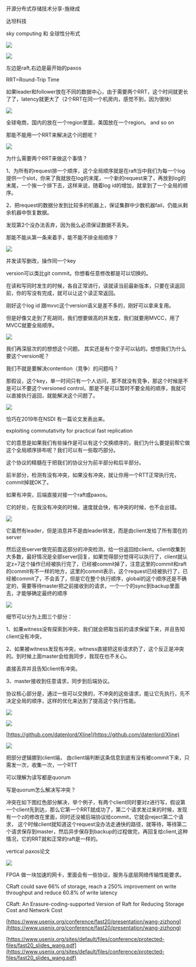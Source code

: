 开源分布式存储技术分享-施继成

达坦科技

sky computing 和 全球性分布式

![](https://gitee.com/hxc8/images6/raw/master/img/202407190002802.jpg)

![](https://gitee.com/hxc8/images6/raw/master/img/202407190002148.jpg)

 左边是raft,右边是最开始的paxos

RRT=Round-Trip Time 

如果leader和follower放在不同的数据中心，由于需要两个RRT，这个时间就更长了了，latency就更大了（2个RRT在同一个机房内，感觉不到，因为很快） 

![](https://gitee.com/hxc8/images6/raw/master/img/202407190002441.jpg)

全球电商，国内的放在一个region里面，美国放在一个region。 and so on

那能不能用一个RRT来解决这个问题呢？

![](https://gitee.com/hxc8/images6/raw/master/img/202407190002933.jpg)

为什么需要两个RRT来做这个事情？

 1、为所有的request排一个顺序，这个全局顺序就是在raft当中我们为每一个log提供一个slot，你来了我就放在log的末尾，一个新的request来了，再放到log的末尾，一个挨一个排下去，这样来说，随着log id的增加，就拿到了一个全局的顺序。

2、把request的数据分发到比较多的机器上，保证集群中少数机器fail，仍能从剩余机器中恢复数据。

发现第2个没办法丢弃，因为我么必须保证数据不丢失。

那能不能从第一条来着手，能不能不排全局顺序？

![](https://gitee.com/hxc8/images6/raw/master/img/202407190002242.jpg)

并发读写删改，操作同一个key

version可以类比git commit。你想看任意修改都是可以切换的。

在读和写同时发生的时候，各自正常进行，读就读当前最新版本，只要在读返回前，你的写没有完成，就可以让这个读正常返回。

刚好这个log id 跟mvvc这个version语义是差不多的，刚好可以拿来复用。

但是好像又走到了死胡同，我们想要做高的并发度，我们就要用MVCC，用了MVCC就要全局顺序。

![](D:/download/youdaonote-pull-master/data/Technology/存储/存储-他人分享/images/WEBRESOURCEb031e779e39c2f0abad99167094997ec截图.png)

我们再深层次的的想想这个问题。 其实还是有个空子可以钻的。想想我们为什么要这个version呢？

我们不就是要解决contention（竞争）的问题吗？ 

那假设，这个key，单一时间只有一个人访问，那不就没有竞争，那这个时候是不是可以不要这个versioned control。那是不是可以暂时不要全局的顺序，我就可以直接执行返回，就能解决这个问题了。

![](https://gitee.com/hxc8/images6/raw/master/img/202407190002217.jpg)

恰巧在2019年在NSDI 有一篇论文发表出来。

exploiting commutativity for practical fast replication

它的意思是如果我们有些操作是可以有这个交换顺序的，我们为什么要提前帮它做这个全局顺序排布呢？我们可以有一些取巧部分。

这个协议的精髓在于把我们的协议分为前半部分和后半部分。

前半部分，检测有没有冲突，如果没有冲突，就让你用一个RTT正常执行完，commit掉就OK了。

如果有冲突，后端直接对接一个raft或paxos。

它的好处，在我没有冲突的时候，速度就会快，有冲突的时候，也不会出错。

![](https://gitee.com/hxc8/images6/raw/master/img/202407190002512.jpg)

它虽然有leader，但是消息并不是由leader转发，而是由client发给了所有潜在的server

然后这些server做完前面这部分的冲突检测，给一份返回给client，client收集到大多数，最好情况是全部server回复，如果觉得部分觉得可以执行了，client就认定z=7这个操作已经被执行完了，已经被commit掉了，注意这里的commit和raft的commit有不一样的地方，这里的commit表示，这个request已经被执行了，已经被commit了，不会丢了，但是它在整个执行顺序，global的这个顺序还是不确定的，需要等待master把之前接收到的请求，一个一个的sync到backup里面去，才能够确定最终的顺序

![](https://gitee.com/hxc8/images6/raw/master/img/202407190002935.jpg)

细节可以分为上图三个部分：

1、如果witness没有探索到冲突，我们就会把取当前的请求保留下来，并且告知client没有冲突，

2、如果被witness发现有冲突，witness直接把这些请求扔了，这个反正是冲突的。到时候上面master会给我同步，我现在也不关心。

直接丢弃并且告知client有冲突。

3、master接收到任意请求，同步到后端协议。

协议核心部分是，通过一些可以交换的，不冲突的这些请求，能让它先执行，先不决定全局的顺序，这样的优化来达到了提高这个执行性能。

![](https://gitee.com/hxc8/images6/raw/master/img/202407190002133.jpg)

![](https://gitee.com/hxc8/images6/raw/master/img/202407190002425.jpg)

[https://github.com/datenlord/Xline](https://github.com/datenlord/Xline)

![](https://gitee.com/hxc8/images6/raw/master/img/202407190002354.jpg)

  

把部分逻辑挪到client端， 由client端判断这条信息到底有没有被commit下来，只需发一次，收集一次，一个RTT

可以理解为读写都是quorum 

写是quorum怎么解决写冲突？

冲突在如下图红色部分解决，举个例子，有两个client同时要对z进行写，假设第一个client先到达，那么它第一个RRT就成功了，第二个请求发过来的时候，发现有一个z的修改在里面，同时还没被后端协议给commit，它就会reject第二个请求， 这个时候client就知道这个request没办法走通快的路径，就等待，等待第二个请求保存到master，然后异步保存到backup的过程做完，再回复给client,这种情况，它的RRT就和正常的raft是一样的。

vertical paxos论文

![](https://gitee.com/hxc8/images6/raw/master/img/202407190002558.jpg)

FPGA 做一块加速的网卡，里面会有一些协议，服务与底层网络传输性能要求。

CRaft could save 66% of storage, reach a 250% improvement on write throughput and reduce 60.8% of write latency

CRaft: An Erasure-coding-supported Version of Raft for Reducing Storage Cost and Network Cost

[https://www.usenix.org/conference/fast20/presentation/wang-zizhong](https://www.usenix.org/conference/fast20/presentation/wang-zizhong)

[https://www.usenix.org/sites/default/files/conference/protected-files/fast20_slides_wang.pdf](https://www.usenix.org/sites/default/files/conference/protected-files/fast20_slides_wang.pdf)